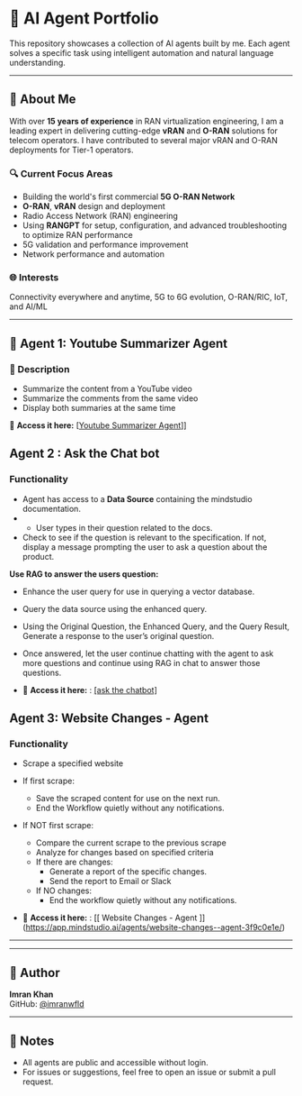# 🤖 AI Agent Portfolio

This repository showcases a collection of AI agents built by me. Each agent solves a specific task using intelligent automation and natural language understanding.

---

## 👤 About Me

With over **15 years of experience** in RAN virtualization engineering, I am a leading expert in delivering cutting-edge **vRAN** and **O-RAN** solutions for telecom operators. I have contributed to several major vRAN and O-RAN deployments for Tier-1 operators.

### 🔍 Current Focus Areas
- Building the world's first commercial **5G O-RAN Network**
- **O-RAN**, **vRAN** design and deployment
- Radio Access Network (RAN) engineering
- Using **RANGPT** for setup, configuration, and advanced troubleshooting to optimize RAN performance
- 5G validation and performance improvement
- Network performance and automation

### 🌐 Interests
Connectivity everywhere and anytime, 5G to 6G evolution, O-RAN/RIC, IoT, and AI/ML

---

## 📨 Agent 1: Youtube Summarizer Agent

### 🧠 Description  

- Summarize the content from a YouTube video
- Summarize the comments from the same video
- Display both summaries at the same time


🔗 **Access it here:** [[Youtube Summarizer Agent](https://app.mindstudio.ai/agents/youtube-summary-and-comment-analysis-4911930a/)]]

## Agent 2 : Ask the Chat bot

### Functionality

- Agent has access to a **Data Source** containing the mindstudio documentation.
- - User types in their question related to the docs.
- Check to see if the question is relevant to the specification. If not, display a message prompting the user to ask a question about the product.

**Use RAG to answer the users question:**

- Enhance the user query for use in querying a vector database.
- Query the data source using the enhanced query.
- Using the Original Question, the Enhanced Query, and the Query Result, Generate a response to the user’s original question.
- Once answered, let the user continue chatting with the agent to ask more questions and continue using RAG in chat to answer those questions.

- 🔗 **Access it here:** : [[ask the chatbot]](https://app.mindstudio.ai/agents/ask-the-docs--chat-bot-c3b30c81/)

  
## Agent 3: Website Changes - Agent

### Functionality
- Scrape a specified website
- If first scrape:
    - Save the scraped content for use on the next run.
    - End the Workflow quietly without any notifications.
- If NOT first scrape:
    - Compare the current scrape to the previous scrape
    - Analyze for changes based on specified criteria
    - If there are changes:
        - Generate a report of the specific changes.
        - Send the report to Email or Slack
    - If NO changes:
        - End the workflow quietly without any notifications.

-  🔗 **Access it here:** : [[ Website Changes - Agent ]] (https://app.mindstudio.ai/agents/website-changes--agent-3f9c0e1e/)
---





---

## 👤 Author

**Imran Khan**  
GitHub: [@imranwfld](https://github.com/imranwfld)

---

## 📌 Notes

- All agents are public and accessible without login.  
- For issues or suggestions, feel free to open an issue or submit a pull request.

